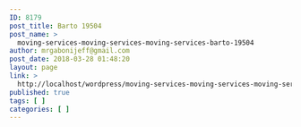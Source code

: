 ```yaml
---
ID: 8179
post_title: Barto 19504
post_name: >
  moving-services-moving-services-moving-services-barto-19504
author: mrgabonijeff@gmail.com
post_date: 2018-03-28 01:48:20
layout: page
link: >
  http://localhost/wordpress/moving-services-moving-services-moving-services-barto-19504/
published: true
tags: [ ]
categories: [ ]
---
```

